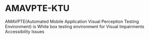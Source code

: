 # AMAVPTE-KTU
AMAVPTE(Automated Mobile Application Visual Perception Testing Environment) is White box testing environment for Visual Impairments Accessibility Issues 
